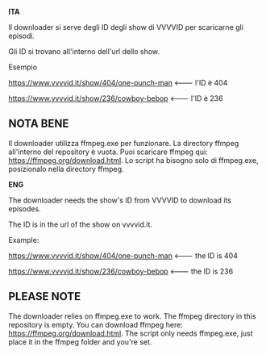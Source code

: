 **ITA**

Il downloader si serve degli ID degli show di VVVVID per scaricarne gli episodi.

Gli ID si trovano all'interno dell'url dello show.

Esempio

https://www.vvvvid.it/show/404/one-punch-man <--- l'ID è 404

https://www.vvvvid.it/show/236/cowboy-bebop <--- l'ID è 236


## NOTA BENE

Il downloader utilizza ffmpeg.exe per funzionare. La directory ffmpeg all'interno del repository è vuota. Puoi scaricare ffmpeg qui: https://ffmpeg.org/download.html. Lo script ha bisogno solo di ffmpeg.exe, posizionalo nella directory ffmpeg.

**ENG**

The downloader needs the show's ID from VVVVID to download its episodes.

The ID is in the url of the show on vvvvid.it.

Example:

https://www.vvvvid.it/show/404/one-punch-man <--- the ID is 404

https://www.vvvvid.it/show/236/cowboy-bebop <--- the ID is 236


## PLEASE NOTE

The downloader relies on ffmpeg.exe to work. The ffmpeg directory in this repository is empty. You can download ffmpeg here: https://ffmpeg.org/download.html. The script only needs ffmpeg.exe, just place it in the ffmpeg folder and you're set.
